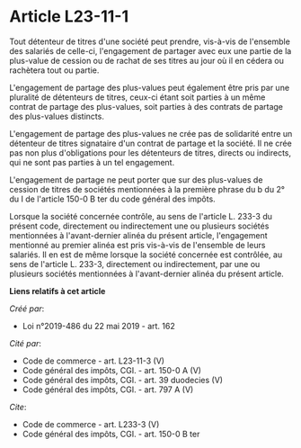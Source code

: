 # Article L23-11-1

Tout détenteur de titres d'une société peut prendre, vis-à-vis de l'ensemble des salariés de celle-ci, l'engagement de
partager avec eux une partie de la plus-value de cession ou de rachat de ses titres au jour où il en cédera ou rachètera tout
ou partie. 

L'engagement de partage des plus-values peut également être pris par une pluralité de détenteurs de titres, ceux-ci étant
soit parties à un même contrat de partage des plus-values, soit parties à des contrats de partage des plus-values distincts. 

L'engagement de partage des plus-values ne crée pas de solidarité entre un détenteur de titres signataire d'un contrat de
partage et la société. Il ne crée pas non plus d'obligations pour les détenteurs de titres, directs ou indirects, qui ne sont
pas parties à un tel engagement. 

L'engagement de partage ne peut porter que sur des plus-values de cession de titres de sociétés mentionnées à la première
phrase du b du 2° du I de l'article 150-0 B ter du code général des impôts. 

Lorsque la société concernée contrôle, au sens de l'article L. 233-3 du présent code, directement ou indirectement une ou
plusieurs sociétés mentionnées à l'avant-dernier alinéa du présent article, l'engagement mentionné au premier alinéa est pris
vis-à-vis de l'ensemble de leurs salariés. Il en est de même lorsque la société concernée est contrôlée, au sens de l'article
L. 233-3, directement ou indirectement, par une ou plusieurs sociétés mentionnées à l'avant-dernier alinéa du présent
article.

**Liens relatifs à cet article**

_Créé par_:

  - Loi n°2019-486 du 22 mai 2019 - art. 162

_Cité par_:

  - Code de commerce - art. L23-11-3 (V)
  - Code général des impôts, CGI. - art. 150-0 A (V)
  - Code général des impôts, CGI. - art. 39 duodecies (V)
  - Code général des impôts, CGI. - art. 797 A (V)

_Cite_:

  - Code de commerce - art. L233-3 (V)
  - Code général des impôts, CGI. - art. 150-0 B ter
